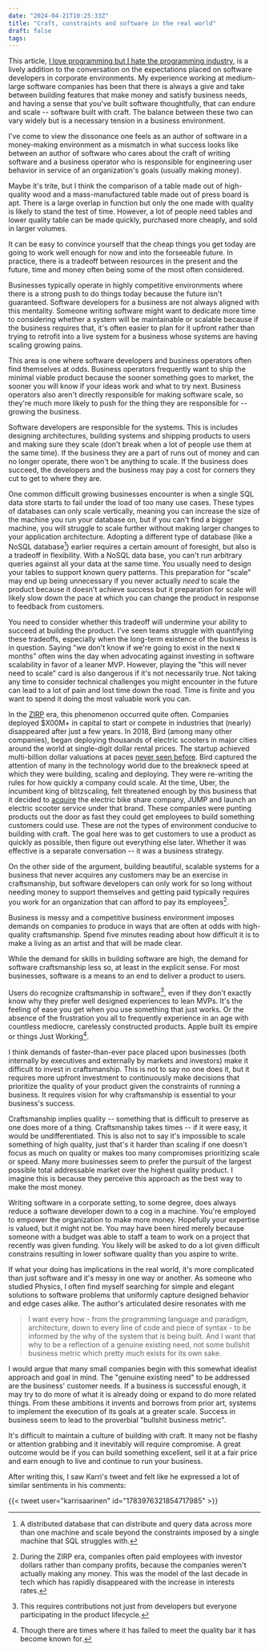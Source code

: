 ```yaml
---
date: "2024-04-21T10:25:33Z"
title: "Craft, constraints and software in the real world"
draft: false
tags:
---
```


This article, [I love programming but I hate the programming industry](https://www.deathbyabstraction.com/I-love-programming-but-I-hate-the-programming-industry), is a lively addition to the conversation on the expectations placed on software developers in corporate environments.
My experience working at medium-large software companies has been that there is always a give and take between building features that make money and satisfy business needs, and having a sense that you've built software thoughtfully, that can endure and scale -- software built with craft.
The balance between these two can vary widely but is a necessary tension in a business environment.

I've come to view the dissonance one feels as an author of software in a money-making environment as a mismatch in what success looks like between an author of software who cares about the craft of writing software and a business operator who is responsible for engineering user behavior in service of an organization's goals (usually making money).

Maybe it's trite, but I think the comparison of a table made out of high-quality wood and a mass-manufactured table made out of press board is apt.
There is a large overlap in function but only the one made with quality is likely to stand the test of time.
However, a lot of people need tables and lower quality table can be made quickly, purchased more cheaply, and sold in larger volumes.

It can be easy to convince yourself that the cheap things you get today are going to work well enough for now and into the forseeable future.
In practice, there is a tradeoff between resources in the present and the future, time and money often being some of the most often considered.

Businesses typically operate in highly competitive environments where there is a strong push to do things today because the future isn't guaranteed.
Software developers for a business are not always aligned with this mentality.
Someone writing software might want to dedicate more time to considering whether a system will be maintainable or scalable because if the business requires that, it's often easier to plan for it upfront rather than trying to retrofit into a live system for a business whose systems are having scaling growing pains.

This area is one where software developers and business operators often find themselves at odds.
Business operators frequently want to ship the minimal viable product because the sooner something goes to market, the sooner you will know if your ideas work and what to try next.
Business operators also aren't directly responsible for making software scale, so they're much more likely to push for the thing they are responsible for -- growing the business.

Software developers are responsible for the systems.
This is includes designing architectures, building systems and shipping products to users and making sure they scale (don't break when a lot of people use them at the same time).
If the business they are a part of runs out of money and can no longer operate, there won't be anything to scale.
If the business does succeed, the developers and the business may pay a cost for corners they cut to get to where they are.

One common difficult growing businesses encounter is when a single SQL data store starts to fail under the load of too many use cases.
These types of databases can only scale vertically, meaning you can increase the size of the machine you run your database on, but if you can't find a bigger machine, you will struggle to scale further without making larger changes to your application architecture.
Adopting a different type of database (like a NoSQL database[^1]) earlier requires a certain amount of foresight, but also is a tradeoff in flexibility.
With a NoSQL data base, you can't run arbitrary queries against all your data at the same time.
You usually need to design your tables to support known query patterns.
This preparation for "scale" may end up being unnecessary if you never actually _need_ to scale the product because it doesn't achieve success but it preparation for scale will likely slow down the pace at which you can change the product in response to feedback from customers.

You need to consider whether this tradeoff will undermine your ability to succeed at building the product.
I've seen teams struggle with quantifying these tradeoffs, especially when the long-term existence of the business is in question.
Saying "we don't know if we're going to exist in the next `N` months" often wins the day when advocating against investing in software scalability in favor of a leaner MVP.
However, playing the "this will never need to scale" card is also dangerous if it's not necessarily true.
Not taking any time to consider technical challenges you might encounter in the future can lead to a lot of pain and lost time down the road.
Time is finite and you want to spend it doing the most valuable work you can.

In the [ZIRP](https://en.wikipedia.org/wiki/Zero_interest-rate_policy) era, this phenomenon occurred quite often.
Companies deployed $X00M+ in capital to start or compete in industries that (nearly) disappeared after just a few years.
In 2018, Bird (among many other companies), began deploying thousands of electric scooters in major cities around the world at single-digit dollar rental prices.
The startup achieved multi-billion dollar valuations at paces [never seen before](https://qz.com/1305719/electric-scooter-company-bird-is-the-fastest-startup-ever-to-become-a-unicorn).
Bird captured the attention of many in the technology world due to the breakneck speed at which they were building, scaling and deploying.
They were re-writing the rules for how quickly a company could scale.
At the time, Uber, the incumbent king of blitzscaling, felt threatened enough by this business that it decided to [acquire](https://www.wired.com/story/uber-acquires-jump-bike/) the electric bike share company, JUMP and launch an electric scooter service under that brand.
These companies were punting products out the door as fast they could get employees to build something customers could use.
These are not the types of environment conducive to building with craft.
The goal here was to get customers to use a product as quickly as possible, then figure out everything else later.
Whether it was effective is a separate conversation -- it was a business strategy.

On the other side of the argument, building beautiful, scalable systems for a business that never acquires any customers may be an exercise in craftsmanship, but software developers can only work for so long without needing money to support themselves and getting paid typically requires you work for an organization that can afford to pay its employees[^2].

Business is messy and a competitive business environment imposes demands on companies to produce in ways that are often at odds with high-quality craftsmanship.
Spend five minutes reading about how difficult it is to make a living as an artist and that will be made clear.

While the demand for skills in building software are high, the demand for software craftsmanship less so, at least in the explicit sense.
For most businesses, software is a means to an end to deliver a product to users.

Users do recognize craftsmanship in software[^3], even if they don't exactly know why they prefer well designed experiences to lean MVPs.
It's the feeling of ease you get when you use something that just works.
Or the absence of the frustration you all to frequently experience in an age with countless mediocre, carelessly constructed products.
Apple built its empire or things Just Working[^4].

I think demands of faster-than-ever pace placed upon businesses (both internally by executives and externally by markets and investors) make it difficult to invest in craftsmanship.
This is not to say no one does it, but it requires more upfront investment to continuously make decisions that prioritize the quality of your product given the constraints of running a business.
It requires vision for why craftsmanship is essential to your business's success.

Craftsmanship implies quality -- something that is difficult to preserve as one does more of a thing.
Craftsmanship takes times -- if it were easy, it would be undifferentiated.
This is also not to say it's impossible to scale something of high quality, just that's it harder than scaling if one doesn't focus as much on quality or makes too many compromises prioritizing scale or speed.
Many more businesses seem to prefer the pursuit of the largest possible total addressable market over the highest quality product.
I imagine this is because they perceive this approach as the best way to make the most money.

Writing software in a corporate setting, to some degree, does always reduce a software developer down to a cog in a machine.
You're employed to empower the organization to make more money.
Hopefully your expertise is valued, but it might not be.
You may have been hired merely because someone with a budget was able to staff a team to work on a project that recently was given funding.
You likely will be asked to do a lot given difficult constrains resulting in lower software quality than you aspire to write.

If what your doing has implications in the real world, it's more complicated than just software and it's messy in one way or another.
As someone who studied Physics, I often find myself searching for simple and elegant solutions to software problems that uniformly capture  designed behavior and edge cases alike.
The author's articulated desire resonates with me

> I want every how - from the programming language and paradigm, architecture, down to every line of code and piece of syntax - to be informed by the why of the system that is being built. And I want that why to be a reflection of a genuine existing need, not some bullshit business metric which pretty much exists for its own sake.

I would argue that many small companies begin with this somewhat idealist approach and goal in mind.
The "genuine existing need" to be addressed are  the business' customer needs.
If a business is successful enough, it may try to do more of what it is already doing or expand to do more related things.
From these ambitions it invents and borrows from prior art, systems to implement the execution of its goals at a greater scale.
Success in business seem to lead to the proverbial "bullshit business metric".

It's difficult to maintain a culture of building with craft.
It many not be flashy or attention grabbing and it inevitably will require compromise.
A great outcome would be if you can build something excellent, sell it at a fair price and earn enough to live and continue to run your business.

After writing this, I saw Karri's tweet and felt like he expressed a lot of similar sentiments in his comments:

{{< tweet user="karrisaarinen" id="1783976321854717985" >}}

[^1]: A distributed database that can distribute and query data across more than one machine and scale beyond the constraints imposed by a single machine that SQL struggles with.
[^2]: During the ZIRP era, companies often paid employees with investor dollars rather than company profits, because the companies weren't actually making any money. This was the model of the last decade in tech which has rapidly disappeared with the increase in interests rates.
[^3]: This requires contributions not just from developers but everyone participating in the product lifecycle.
[^4]: Though there are times where it has failed to meet the quality bar it has become known for.
